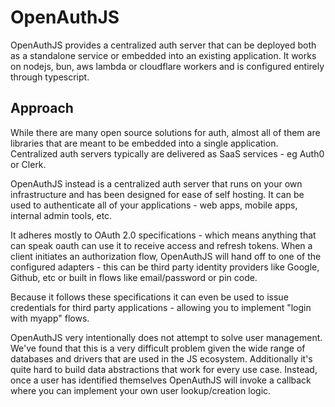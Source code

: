 # OpenAuthJS

OpenAuthJS provides a centralized auth server that can be deployed both as a standalone service or embedded into an existing application. It works on nodejs, bun, aws lambda or cloudflare workers and is configured entirely through typescript.

## Approach

While there are many open source solutions for auth, almost all of them are libraries that are meant to be embedded into a single application. Centralized auth servers typically are delivered as SaaS services - eg Auth0 or Clerk.

OpenAuthJS instead is a centralized auth server that runs on your own infrastructure and has been designed for ease of self hosting. It can be used to authenticate all of your applications - web apps, mobile apps, internal admin tools, etc.

It adheres mostly to OAuth 2.0 specifications - which means anything that can speak oauth can use it to receive access and refresh tokens. When a client initiates an authorization flow, OpenAuthJS will hand off to one of the configured adapters - this can be third party identity providers like Google, Github, etc or built in flows like email/password or pin code.

Because it follows these specifications it can even be used to issue credentials for third party applications - allowing you to implement "login with myapp" flows.

OpenAuthJS very intentionally does not attempt to solve user management. We've found that this is a very difficult problem given the wide range of databases and drivers that are used in the JS ecosystem. Additionally it's quite hard to build data abstractions that work for every use case. Instead, once a user has identified themselves OpenAuthJS will invoke a callback where you can implement your own user lookup/creation logic. 
